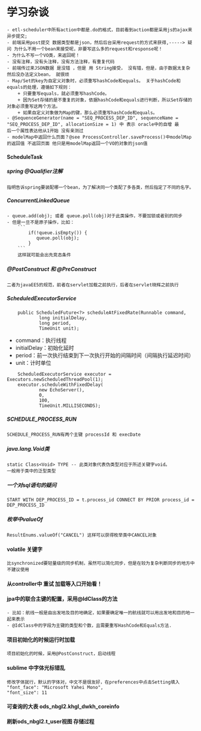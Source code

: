 
# 学习杂谈
    - etl-scheduler中所有action中都是.do的格式，目前看到action都是采用js的ajax来异步提交;
    - 前端采用post提交 数据类型都是json，然后后台采用request的方式来获得,-----> 疑问 为什么不用一个bean来接受呢，非要写这么多的request和response呢！
    - 为什么不写一个VO类，来返回呢！
    - 没有注释，没有头注释，没有方法注释，有重复代码
    - 前端传过来JSON数据 是没错 ，但是 用 String接受， 没有错，但是，由于数据太复杂 然后没办法定义bean， 就很烦
    - Map/Set的key为自定义对象时，必须重写hashCode和equals。 关于hashCode和equals的处理，遵循如下规则：  
        + 只要重写equals，就必须重写hashCode。  
        + 因为Set存储的是不重复的对象，依据hashCode和equals进行判断，所以Set存储的对象必须重写这两个方法。  
        + 如果自定义对象做为Map的键，那么必须重写hashCode和equals。
    - @SequenceGenerator(name = "SEQ_PROCESS_DEP_ID", sequenceName = "SEQ_PROCESS_DEP_ID", allocationSize = 1) 中 表示 oracle中的自增 最
    后一个属性表达他从1开始 没有亲测过
    - modelMap中返回什么页面？@see ProcessController.saveProcess()中modelMap的返回值 不返回页面 他只是用modelMap返回一个VO的对象的json值

#### ScheduleTask
##### spring @Qualifier注解
    指明告诉spring要装配哪一个bean，为了解决同一个类配了多各类，然后指定了不同的名字。
##### ConcurrentLinkedQueue 
    - queue.add(obj); 或者 queue.poll(obj)对于此类操作，不要加锁或者别的同步
    - 但是一旦不是原子操作，比如：
        ```
            if(!queue.isEmpty()) {  
               queue.poll(obj);  
            }  
        ```
        这样就可能会出先竞态条件
##### @PostConstruct 和 @PreConstruct
    二者为javaEE5的规范，前者在servlet加载之前执行，后者在servlet晓辉之前执行
##### ScheduledExecutorService 
```
    public ScheduledFuture<?> scheduleAtFixedRate(Runnable command,  
            long initialDelay,  
            long period,  
            TimeUnit unit);  
```
- command：执行线程
- initialDelay：初始化延时
- period：前一次执行结束到下一次执行开始的间隔时间（间隔执行延迟时间）
- unit：计时单位
```
    ScheduledExecutorService executor = Executors.newScheduledThreadPool(1);  
    executor.scheduleWithFixedDelay(  
            new EchoServer(),  
            0,  
            100,  
            TimeUnit.MILLISECONDS);  
```

##### SCHEDULE_PROCESS_RUN
    SCHEDULE_PROCESS_RUN有两个主键 processId 和 execDate
##### java.lang.Void类 
    static Class<Void> TYPE -- 此类对象代表伪类型对应于所述关键字void。
    一般用于类中的泛型类型
##### 一个对sql语句的疑问
    START WITH DEP_PROCESS_ID = t.process_id CONNECT BY PRIOR process_id = DEP_PROCESS_ID
##### 枚举中valueOf
    ResultEnums.valueOf("CANCEL") 这样可以获得枚举类中CANCEL对象
#### volatile 关键字
    比synchronized要轻量级的同步机制，虽然可以简化同步，但是在较为复杂判断同步的地方中 不建议使用
#### 从controller中 重试 加载等入口开始看！
#### jpa中的联合主键的配置，采用@IdClass的方法
    - 比如：航线一般是由出发地及目的地确定，如果要确定唯一的航线就可以用出发地和目的地一起来表示
    - @IdClass中的字段为主键的类型和个数，且需要重写HashCode和Equals方法.
#### 项目初始化的时候运行时加载
    项目初始化的时候，采用@PostConstruct，启动线程
#### sublime 中字体光标错乱
    修改字体就行，默认的字体对，中文不是很友好，在preferences中点击Setting填入
    "font_face": "Microsoft Yahei Mono",  
    "font_size": 11
#### 可查询的大表 ods_nbgl2.khgl_dwkh_coreinfo
#### 刷新ods_nbgl2.t_user视图 存储过程

